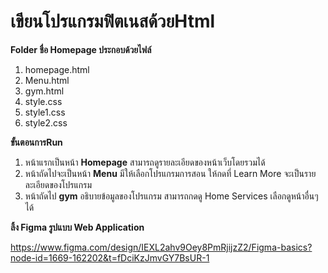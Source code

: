 # เขียนโปรแกรมฟิตเนสด้วยHtml
**Folder ชื่อ Homepage ประกอบด้วยไฟล์** 

 1. homepage.html  
 2. Menu.html  
 3. gym.html 
 4. style.css 
 5. style1.css 
 6. style2.css

**ขั้นตอนการRun**

 1. หน้าแรกเป็นหน้า **Homepage** สามารถดูรายละเอียดของหน้าเว็บโดยรวมได้
 2. หน้าถัดไปจะเป็นหน้า **Menu** มีให้เลือกโปรแกรมการสอน ให้กดที่ Learn More จะเป็นรายละเอียดของโปรแกรม
 3. หน้าถัดไป **gym** อธิบายข้อมูลของโปรแกรม สามารถกดดู Home Services
    เลือกดูหน้าอื่นๆได้

**ลิ้ง Figma รูปแบบ Web Application**

https://www.figma.com/design/IEXL2ahv9Oey8PmRjijzZ2/Figma-basics?node-id=1669-162202&t=fDciKzJmvGY7BsUR-1
